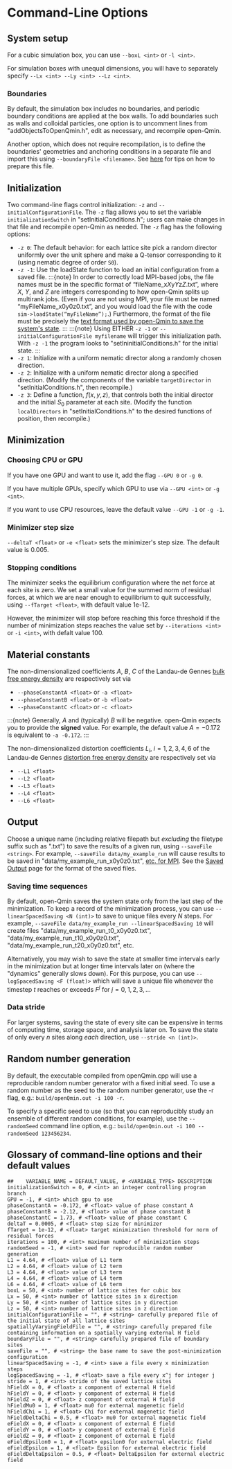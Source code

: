 # Command-Line Options

## System setup

For a cubic simulation box, you can use `--boxL <int>` or `-l <int>`.

For simulation boxes with unequal dimensions, you will have to separately specify `--Lx <int> --Ly <int> --Lz <int>`.

### Boundaries 

By default, the simulation box includes no boundaries, and periodic boundary conditions are applied at the box walls. To add boundaries such as walls and colloidal particles, one option is to uncomment lines from "addObjectsToOpenQmin.h", edit as necessary, and recompile open-Qmin. 

Another option, which does not require recompilation, is to define the boundaries' geometries and anchoring conditions in a separate file and import this using `--boundaryFile <filename>`. See [here](Boundary-conditions.html#preparing-a-custom-boundary-file) for tips on how to prepare this file. 

## Initialization

Two command-line flags control initialization: `-z` and `--initialConfigurationFile`. The `-z` flag allows you to set the variable `initializationSwitch` in "setInitialConditions.h"; users can make changes in that file and recompile open-Qmin as needed. The `-z` flag has the following options:
* `-z 0`: The default behavior: for each lattice site pick a random director uniformly over the unit sphere and make a Q-tensor corresponding to it (using nematic degree of order `S0`).
* `-z -1`: Use the loadState function to load an initial configuration from a saved file. 
<a class="anchor" id="MPI-file-naming"></a>
:::{note}
In order to correctly load MPI-based jobs, the file names must be in the specific format of “fileName_x$X$y$Y$z$Z$.txt”, where $X$, $Y$, and $Z$ are integers corresponding to how open-Qmin splits up multirank jobs. (Even if you are not using MPI, your file must be named “myFileName_x0y0z0.txt”, and you would load the file with the code `sim->loadState(“myFileName”);`.) Furthermore, the format of the file must be precisely the [text format used by open-Qmin to save the system's state](Saved-output). 
:::
:::{note}
Using EITHER `-z -1` or `--initialConfigurationFile myfilename` will trigger this initialization path. With `-z -1` the program looks to "setIninitialConditions.h" for the initial state.
:::
* `-z 1`: Initialize with a uniform nematic director along a randomly chosen direction. 
* `-z 2`: Initialize with a uniform nematic director along a specified direction. (Modify the components of the variable `targetDirector` in "setInitialConditions.h", then recompile.)
* `-z 3`: Define a function, $f(x,y,z)$, that controls both the initial director and the initial $S_0$ parameter at each site. (Modify the function `localDirectors` in "setInitialConditions.h" to the desired functions of position, then recompile.)

## Minimization

### Choosing CPU or GPU 

If you have one GPU and want to use it, add the flag `--GPU 0` or `-g 0`. 

If you have multiple GPUs, specify which GPU to use via `--GPU <int>` or `-g <int>`.

If you want to use CPU resources, leave the default value `--GPU -1` or `-g -1`. 


### Minimizer step size

`--deltaT <float>` or `-e <float>` sets the minimizer's step size. The default value is 0.005.

### Stopping conditions 

The minimizer seeks the equilibrium configuration where the net force at each site is zero. We set a small value for the summed norm of residual forces, at which we are near enough to equilibrium to quit successfully, using `--fTarget <float>`, with default value  1e-12.

However, the minimizer will stop before reaching this force threshold if the number of minimization steps reaches the value set by `--iterations <int>` or `-i <int>`, with defalt value 100. 

## Material constants

The non-dimensionalized coefficients $A$, $B$, $C$ of the Landau-de Gennes [bulk free energy density](Landau-de-Gennes.html#bulk-free-energy) are respectively set via 

* `--phaseConstantA <float>` or `-a <float>`
* `--phaseConstantB <float>` or `-b <float>`
* `--phaseConstantC <float>` or `-c <float>`

:::{note}
Generally, $A$ and (typically) $B$ will be negative. open-Qmin expects you to provide the **signed** value. For example, the default value $A=-0.172$ is equivalent to `-a -0.172`.
:::


The non-dimensionalized distortion coefficients $L_i$, $i=1,2,3,4,6$ of the Landau-de Gennes [distortion free energy density](Landau-de-Gennes.html#distortion-free-energy) are respectively set via 

* `--L1 <float>`
* `--L2 <float>`
* `--L3 <float>`
* `--L4 <float>`
* `--L6 <float>`

## Output

Choose a unique name (including relative filepath but *excluding* the filetype suffix such as ".txt") to save the results of a given run, using 
`--saveFile <string>`. For example, `--saveFile data/my_example_run` will cause results to be saved in "data/my_example_run_x0y0z0.txt", [etc. for MPI](#MPI-file-naming). See the [Saved Output](Saved-output) page for the format of the saved files. 


### Saving time sequences

By default, open-Qmin saves the system state only from the last step of the minimization. To keep a record of the minimization process, you can use `--linearSpacedSaving <N (int)>` to save to unique files every $N$ steps. For example, `--saveFile data/my_example_run --linearSpacedSaving 10` will create files "data/my_example_run_t0_x0y0z0.txt", "data/my_example_run_t10_x0y0z0.txt", "data/my_example_run_t20_x0y0z0.txt", etc.

Alternatively, you may wish to save the state at smaller time intervals early in the minimization but at longer time intervals later on (where the "dynamics" generally slows down). For this purpose, you can use `--logSpacedSaving <F (float)>` which will save a unique file whenever the timestep $t$ reaches or exceeds $F^j$ for $j=0,1,2,3,\dots$

### Data stride

For larger systems, saving the state of every site can be expensive in terms of computing time, storage space, and analysis later on. To save the state of only every $n$ sites along *each* direction, use `--stride <n (int)>`. 

## Random number generation

By default, the executable compiled from openQmin.cpp will use a reproducible random number generator with a fixed initial seed. To use a random number as the seed to the random number generator, use the -r flag, e.g.:
`build/openQmin.out -i 100 -r`.

To specify a specific seed to use (so that you can reproducibly study an ensemble of different random conditions, for example), use the `--randomSeed` command line option, e.g.:
`build/openQmin.out -i 100 --randomSeed 123456234`.

## Glossary of command-line options and their default values 

```
##    VARIABLE_NAME = DEFAULT_VALUE, # <VARIABLE_TYPE> DESCRIPTION
initializationSwitch = 0, # <int> an integer controlling program branch
GPU = -1, # <int> which gpu to use
phaseConstantA = -0.172, # <float> value of phase constant A
phaseConstantB = -2.12, # <float> value of phase constant B
phaseConstantC = 1.73, # <float> value of phase constant C
deltaT = 0.0005, # <float> step size for minimizer
fTarget = 1e-12, # <float> target minimization threshold for norm of residual forces
iterations = 100, # <int> maximum number of minimization steps
randomSeed = -1, # <int> seed for reproducible random number generation
L1 = 4.64, # <float> value of L1 term
L2 = 4.64, # <float> value of L2 term
L3 = 4.64, # <float> value of L3 term
L4 = 4.64, # <float> value of L4 term
L6 = 4.64, # <float> value of L6 term
boxL = 50, # <int> number of lattice sites for cubic box
Lx = 50, # <int> number of lattice sites in x direction
Ly = 50, # <int> number of lattice sites in y direction
Lz = 50, # <int> number of lattice sites in z direction
initialConfigurationFile = "", # <string> carefully prepared file of the initial state of all lattice sites
spatiallyVaryingFieldFile = "", # <string> carefully prepared file containing information on a spatially varying external H field
boundaryFile = "", # <string> carefully prepared file of boundary sites
saveFile = "", # <string> the base name to save the post-minimization configuration
linearSpacedSaving = -1, # <int> save a file every x minimization steps
logSpacedSaving = -1, # <float> save a file every x^j for integer j
stride = 1, # <int> stride of the saved lattice sites
hFieldX = 0, # <float> x component of external H field
hFieldY = 0, # <float> y component of external H field
hFieldZ = 0, # <float> z component of external H field
hFieldMu0 = 1, # <float> mu0 for external magenetic field
hFieldChi = 1, # <float> Chi for external magenetic field
hFieldDeltaChi = 0.5, # <float> mu0 for external magenetic field
eFieldX = 0, # <float> x component of external E field
eFieldY = 0, # <float> y component of external E field
eFieldZ = 0, # <float> z component of external E field
eFieldEpsilon0 = 1, # <float> epsilon0 for external electric field
eFieldEpsilon = 1, # <float> Epsilon for external electric field
eFieldDeltaEpsilon = 0.5, # <float> DeltaEpsilon for external electric field
```